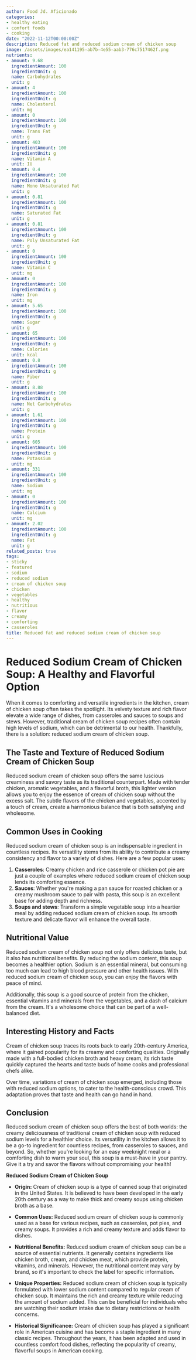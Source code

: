 ```yaml
---
author: Food Jd. Aficionado
categories:
- healthy eating
- comfort foods
- cooking
date: "2022-11-12T00:00:00Z"
description: Reduced fat and reduced sodium cream of chicken soup
image: /assets/images/ea141195-ab7b-4e55-aab3-776c7517462f.png
nutrients:
- amount: 9.68
  ingredientAmount: 100
  ingredientUnit: g
  name: Carbohydrates
  unit: g
- amount: 4
  ingredientAmount: 100
  ingredientUnit: g
  name: Cholesterol
  unit: mg
- amount: 0
  ingredientAmount: 100
  ingredientUnit: g
  name: Trans Fat
  unit: g
- amount: 403
  ingredientAmount: 100
  ingredientUnit: g
  name: Vitamin A
  unit: IU
- amount: 0.4
  ingredientAmount: 100
  ingredientUnit: g
  name: Mono Unsaturated Fat
  unit: g
- amount: 0.81
  ingredientAmount: 100
  ingredientUnit: g
  name: Saturated Fat
  unit: g
- amount: 0.81
  ingredientAmount: 100
  ingredientUnit: g
  name: Poly Unsaturated Fat
  unit: g
- amount: 0
  ingredientAmount: 100
  ingredientUnit: g
  name: Vitamin C
  unit: mg
- amount: 0
  ingredientAmount: 100
  ingredientUnit: g
  name: Iron
  unit: mg
- amount: 5.65
  ingredientAmount: 100
  ingredientUnit: g
  name: Sugar
  unit: g
- amount: 65
  ingredientAmount: 100
  ingredientUnit: g
  name: Calories
  unit: kcal
- amount: 0.8
  ingredientAmount: 100
  ingredientUnit: g
  name: Fiber
  unit: g
- amount: 8.88
  ingredientAmount: 100
  ingredientUnit: g
  name: Net Carbohydrates
  unit: g
- amount: 1.61
  ingredientAmount: 100
  ingredientUnit: g
  name: Protein
  unit: g
- amount: 605
  ingredientAmount: 100
  ingredientUnit: g
  name: Potassium
  unit: mg
- amount: 331
  ingredientAmount: 100
  ingredientUnit: g
  name: Sodium
  unit: mg
- amount: 0
  ingredientAmount: 100
  ingredientUnit: g
  name: Calcium
  unit: mg
- amount: 2.02
  ingredientAmount: 100
  ingredientUnit: g
  name: Fat
  unit: g
related_posts: true
tags:
- sticky
- featured
- sodium
- reduced sodium
- cream of chicken soup
- chicken
- vegetables
- healthy
- nutritious
- flavor
- creamy
- comforting
- casseroles
title: Reduced fat and reduced sodium cream of chicken soup
---
```

# Reduced Sodium Cream of Chicken Soup: A Healthy and Flavorful Option

When it comes to comforting and versatile ingredients in the kitchen, cream of chicken soup often takes the spotlight. Its velvety texture and rich flavor elevate a wide range of dishes, from casseroles and sauces to soups and stews. However, traditional cream of chicken soup recipes often contain high levels of sodium, which can be detrimental to our health. Thankfully, there is a solution: reduced sodium cream of chicken soup.

## The Taste and Texture of Reduced Sodium Cream of Chicken Soup

Reduced sodium cream of chicken soup offers the same luscious creaminess and savory taste as its traditional counterpart. Made with tender chicken, aromatic vegetables, and a flavorful broth, this lighter version allows you to enjoy the essence of cream of chicken soup without the excess salt. The subtle flavors of the chicken and vegetables, accented by a touch of cream, create a harmonious balance that is both satisfying and wholesome.

## Common Uses in Cooking

Reduced sodium cream of chicken soup is an indispensable ingredient in countless recipes. Its versatility stems from its ability to contribute a creamy consistency and flavor to a variety of dishes. Here are a few popular uses:

1. **Casseroles**: Creamy chicken and rice casserole or chicken pot pie are just a couple of examples where reduced sodium cream of chicken soup lends its comforting essence.
2. **Sauces**: Whether you're making a pan sauce for roasted chicken or a creamy mushroom sauce to pair with pasta, this soup is an excellent base for adding depth and richness.
3. **Soups and stews**: Transform a simple vegetable soup into a heartier meal by adding reduced sodium cream of chicken soup. Its smooth texture and delicate flavor will enhance the overall taste.

## Nutritional Value

Reduced sodium cream of chicken soup not only offers delicious taste, but it also has nutritional benefits. By reducing the sodium content, this soup becomes a healthier option. Sodium is an essential mineral, but consuming too much can lead to high blood pressure and other health issues. With reduced sodium cream of chicken soup, you can enjoy the flavors with peace of mind.

Additionally, this soup is a good source of protein from the chicken, essential vitamins and minerals from the vegetables, and a dash of calcium from the cream. It's a wholesome choice that can be part of a well-balanced diet.

## Interesting History and Facts

Cream of chicken soup traces its roots back to early 20th-century America, where it gained popularity for its creamy and comforting qualities. Originally made with a full-bodied chicken broth and heavy cream, its rich taste quickly captured the hearts and taste buds of home cooks and professional chefs alike.

Over time, variations of cream of chicken soup emerged, including those with reduced sodium options, to cater to the health-conscious crowd. This adaptation proves that taste and health can go hand in hand.

## Conclusion

Reduced sodium cream of chicken soup offers the best of both worlds: the creamy deliciousness of traditional cream of chicken soup with reduced sodium levels for a healthier choice. Its versatility in the kitchen allows it to be a go-to ingredient for countless recipes, from casseroles to sauces, and beyond. So, whether you're looking for an easy weeknight meal or a comforting dish to warm your soul, this soup is a must-have in your pantry. Give it a try and savor the flavors without compromising your health!

**Reduced Sodium Cream of Chicken Soup**

- **Origin:** Cream of chicken soup is a type of canned soup that originated in the United States. It is believed to have been developed in the early 20th century as a way to make thick and creamy soups using chicken broth as a base.

- **Common Uses:** Reduced sodium cream of chicken soup is commonly used as a base for various recipes, such as casseroles, pot pies, and creamy soups. It provides a rich and creamy texture and adds flavor to dishes.

- **Nutritional Benefits:** Reduced sodium cream of chicken soup can be a source of essential nutrients. It generally contains ingredients like chicken broth, cream, and chicken meat, which provide protein, vitamins, and minerals. However, the nutritional content may vary by brand, so it's important to check the label for specific information.

- **Unique Properties:** Reduced sodium cream of chicken soup is typically formulated with lower sodium content compared to regular cream of chicken soup. It maintains the rich and creamy texture while reducing the amount of sodium added. This can be beneficial for individuals who are watching their sodium intake due to dietary restrictions or health concerns.

- **Historical Significance:** Cream of chicken soup has played a significant role in American cuisine and has become a staple ingredient in many classic recipes. Throughout the years, it has been adapted and used in countless comfort food dishes, reflecting the popularity of creamy, flavorful soups in American cooking.
